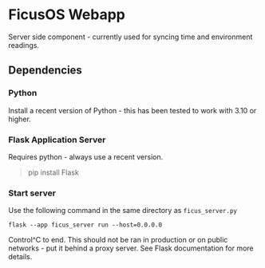 # FicusOS Webapp
Server side component - currently used for syncing time and environment readings.

## Dependencies

### Python

Install a recent version of Python - this has been tested to work with 3.10 or higher.

### Flask Application Server 

Requires python - always use a recent version.

> pip install Flask

### Start server

Use the following command in the same directory as ```ficus_server.py```

```
flask --app ficus_server run --host=0.0.0.0
```
Control^C to end. This should not be ran in production or on public networks - put it behind a proxy server. See Flask documentation for more details.